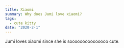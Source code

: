 ```yaml
---
title: Xiaomi
summary: Why does Jumi love xiaomi?
tags:
  - cute kitty
date: "2020-2-1"
---
```


Jumi loves xiaomi since she is sooooooooooooooo cute.


